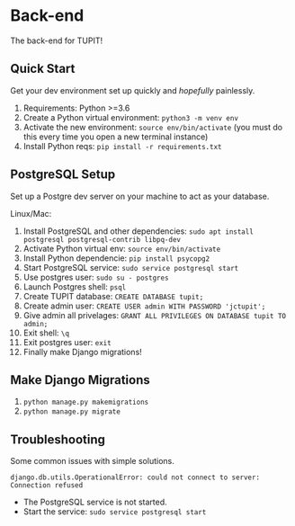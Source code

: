 # Back-end

The back-end for TUPIT!

## Quick Start

Get your dev environment set up quickly and _hopefully_ painlessly.

1. Requirements: Python >=3.6
2. Create a Python virtual environment: `python3 -m venv env`
3. Activate the new environment: `source env/bin/activate` (you must do this every time you open a new terminal instance)
4. Install Python reqs: `pip install -r requirements.txt`

## PostgreSQL Setup

Set up a Postgre dev server on your machine to act as your database.

Linux/Mac:

1. Install PostgreSQL and other dependencies: `sudo apt install postgresql postgresql-contrib libpq-dev`
2. Activate Python virtual env: `source env/bin/activate`
3. Install Python dependencie: `pip install psycopg2`
4. Start PostgreSQL service: `sudo service postgresql start`
5. Use postgres user: `sudo su - postgres`
6. Launch Postgres shell: `psql`
7. Create TUPIT database: `CREATE DATABASE tupit;`
8. Create admin user: `CREATE USER admin WITH PASSWORD 'jctupit';`
9. Give admin all privelages: `GRANT ALL PRIVILEGES ON DATABASE tupit TO admin;`
10. Exit shell: `\q`
11. Exit postgres user: `exit`
12. Finally make Django migrations!

## Make Django Migrations

1. `python manage.py makemigrations`
2. `python manage.py migrate`

## Troubleshooting

Some common issues with simple solutions.

`django.db.utils.OperationalError: could not connect to server: Connection refused`

- The PostgreSQL service is not started.
- Start the service: `sudo service postgresql start`
